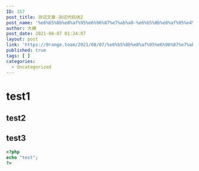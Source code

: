 ```yaml
---
ID: 157
post_title: 测试文章-测试代码块2
post_name: '%e6%b5%8b%e8%af%95%e6%96%87%e7%ab%a0-%e6%b5%8b%e8%af%95%e4%bb%a3%e7%a0%81%e5%9d%972'
author: 大蝉
post_date: 2021-08-07 01:24:07
layout: post
link: 'https://0range.team/2021/08/07/%e6%b5%8b%e8%af%95%e6%96%87%e7%ab%a0-%e6%b5%8b%e8%af%95%e4%bb%a3%e7%a0%81%e5%9d%972/'
published: true
tags: [ ]
categories:
  - Uncategorized
---
```

# test1
## test2
## test3
```php
<?php
echo "test";
?>
```